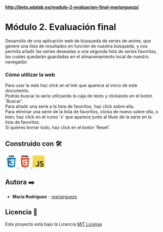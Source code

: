 **http://beta.adalab.es/modulo-2-evaluacion-final-mariarguezp/**

# Módulo 2. Evaluación final

Desarrollo de una aplicación web de búsqueda de series de anime, que genere una lista de resultados en función de nuestra búsqueda, y nos permita añadir las series deseadas a una segunda lista de series favoritas, las cuales quedarán guardadas en el almacenamiento local de nuestro navegador.

### Cómo utilizar la web ###

Para usar la web haz click en el link que aparece al inicio de este documento.  
Podrás buscar la serie utilizando la caja de texto y clickando en el botón 'Buscar'.  
Para añadir una serie a la lista de favoritos, haz click sobre ella.  
Para eliminar una serie de la lista de favoritos, clicka de nuevo sobre ella, o bien, haz click en el icono 'x' que aparece junto al título de la serie en la lista de favoritos.  
Si quieres borrar todo, haz click en el botón 'Reset'.  

## Construido con 🛠️

<p align="left"> <a href="https://www.w3schools.com/css/" target="_blank" rel="noreferrer"> <img src="https://raw.githubusercontent.com/devicons/devicon/master/icons/css3/css3-original-wordmark.svg" alt="css3" width="40" height="40"/> </a> <a href="https://www.w3.org/html/" target="_blank" rel="noreferrer"> <img src="https://raw.githubusercontent.com/devicons/devicon/master/icons/html5/html5-original-wordmark.svg" alt="html5" width="40" height="40"/> </a> <a href="https://developer.mozilla.org/en-US/docs/Web/JavaScript" target="_blank" rel="noreferrer"> <img src="https://raw.githubusercontent.com/devicons/devicon/master/icons/javascript/javascript-original.svg" alt="javascript" width="40" height="40"/> </a> </p>

## Autora ✒️

* **María Rodríguez** - [mariarguezp](https://github.com/mariarguezp)

## Licencia 📄

Este proyecto está bajo la Licencia <a href="https://github.com/Adalab/modulo-1-evaluacion-final-mariarguezp/blob/main/LICENSE" target="_blank"><span>MIT License</span></a>
